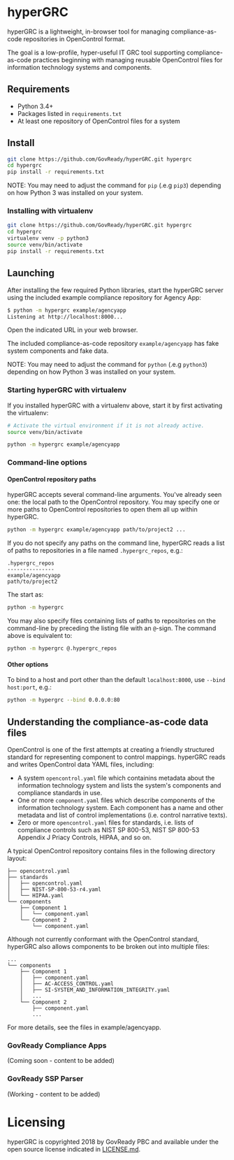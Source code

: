 # hyperGRC

hyperGRC is a lightweight, in-browser tool for managing compliance-as-code repositories in OpenControl format.

The goal is a low-profile, hyper-useful IT GRC tool supporting compliance-as-code practices beginning with managing reusable OpenControl files for information technology systems and components.

## Requirements

* Python 3.4+
* Packages listed in `requirements.txt`
* At least one repository of OpenControl files for a system

## Install

```sh
git clone https://github.com/GovReady/hyperGRC.git hypergrc
cd hypergrc
pip install -r requirements.txt
```

NOTE: You may need to adjust the command for `pip` (.e.g `pip3`) depending on how Python 3 was installed on your system.

### Installing with virtualenv

```sh
git clone https://github.com/GovReady/hyperGRC.git hypergrc
cd hypergrc
virtualenv venv -p python3
source venv/bin/activate
pip install -r requirements.txt
```

## Launching

After installing the few required Python libraries, start the hyperGRC server using the included example compliance repository for Agency App:

```sh
$ python -m hypergrc example/agencyapp
Listening at http://localhost:8000...
```

Open the indicated URL in your web browser.

The included compliance-as-code repository `example/agencyapp` has fake system components and fake data.

NOTE: You may need to adjust the command for `python` (.e.g `python3`) depending on how Python 3 was installed on your system.

### Starting hyperGRC with virtualenv

If you installed hyperGRC with a virtualenv above, start it by first activating the virtualenv:

```sh
# Activate the virtual environment if it is not already active.
source venv/bin/activate

python -m hypergrc example/agencyapp
```

### Command-line options

#### OpenControl repository paths

hyperGRC accepts several command-line arguments. You've already seen one: the local path to the OpenControl repository. You may specify one or more paths to OpenControl repositories to open them all up within hyperGRC.

```sh
python -m hypergrc example/agencyapp path/to/project2 ...
```

If you do not specify any paths on the command line, hyperGRC reads a list of paths to repositories in a file named `.hypergrc_repos`, e.g.:

```text
.hypergrc_repos
---------------
example/agencyapp
path/to/project2
```

The start as:

```bash
python -m hypergrc
```

You may also specify files containing lists of paths to repositories on the command-line by preceding the listing file with an `@`-sign. The command above is equivalent to:

```bash
python -m hypergrc @.hypergrc_repos
```

#### Other options

To bind to a host and port other than the default `localhost:8000`, use `--bind host:port`, e.g.:

```bash
python -m hypergrc --bind 0.0.0.0:80
```

## Understanding the compliance-as-code data files

OpenControl is one of the first attempts at creating a friendly structured standard for representing component to control mappings. hyperGRC reads and writes OpenControl data YAML files, including:

* A system `opencontrol.yaml` file which containins metadata about the information technology system and lists the system's components and compliance standards in use.
* One or more `component.yaml` files which describe components of the information technology system. Each component has a name and other metadata and list of control implementations (i.e. control narrative texts).
* Zero or more `opencontrol.yaml` files for standards, i.e. lists of compliance controls such as NIST SP 800-53, NIST SP 800-53 Appendix J Priacy Controls, HIPAA, and so on.

A typical OpenControl repository contains files in the following directory layout:

```
├── opencontrol.yaml
├── standards
│   ├── opencontrol.yaml
│   ├── NIST-SP-800-53-r4.yaml
│   └── HIPAA.yaml
└── components
    ├── Component 1
    │   └── component.yaml
    └── Component 2
        └── component.yaml
```

Although not currently conformant with the OpenControl standard, hyperGRC also allows components to be broken out into multiple files:

```
...
└── components
    ├── Component 1
    │   ├── component.yaml
    │   ├── AC-ACCESS_CONTROL.yaml
    │   ├── SI-SYSTEM_AND_INFORMATION_INTEGRITY.yaml
    │   ...
    └── Component 2
        ├── component.yaml
        ...
```

For more details, see the files in example/agencyapp.

### GovReady Compliance Apps

(Coming soon - content to be added)

### GovReady SSP Parser

(Working - content to be added)

# Licensing

hyperGRC is copyrighted 2018 by GovReady PBC and available under the open source license indicated in [LICENSE.md](LICENSE.md).

